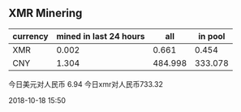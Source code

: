 ## XMR Minering

|currency|mined in last 24 hours|all|in pool|
|---|---|---|---|
|XMR|0.002|0.661|0.454|
|CNY|1.304|484.998|333.078|

今日美元对人民币 6.94	今日xmr对人民币733.32


2018-10-18 15:50